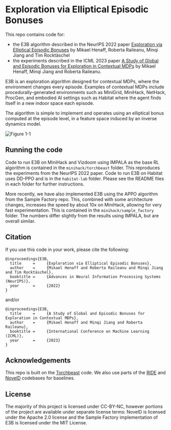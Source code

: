# Exploration via Elliptical Episodic Bonuses

This repo contains code for:

- the E3B algorithm described in the NeurIPS 2022 paper [Exploration via Elliptical Episodic Bonuses](https://arxiv.org/abs/2210.05805) by Mikael Henaff, Roberta Raileanu, Minqi Jiang and Tim Rocktäschel
- the experiments described in the ICML 2023 paper [A Study of Global and Episodic Bonuses for Exploration in Contextual MDPs](https://arxiv.org/abs/2306.03236) by Mikael Henaff, Minqi Jiang and Roberta Raileanu. 

E3B is an exploration algorithm designed for contextual MDPs, where the environment changes every episode. Examples of contextual MDPs include procedurally-generated environments such as MiniGrid, MiniHack, NetHack, ProcGen, and embodied AI settings such as Habitat where the agent finds itself in a new indoor space each episode.

The algorithm is simple to implement and operates using an elliptical bonus computed at the episode level, in a feature space induced by an inverse dynamics model.


![Figure 1-1](figures/e3b_overview.png "Figure 1-1")

## Running the code

Code to run E3B on MiniHack and Vizdoom using IMPALA as the base RL algorithm is contained in the `minihack/torchbeast` folder. This reproduces the experiments from the NeurIPS 2022 paper.  Code to run E3B on Habitat uses DD-PPO and is in the `habitat-lab` folder. Please see the README files in each folder for further instructions.

More recently, we have also implemented E3B using the APPO algorithm from the Sample Factory repo. This, combined with some architecture changes, increases the speed by about 10x on MiniHack, allowing for very fast experimentation. This is contained in the `minihack/sample_factory` folder. The numbers differ slightly from the results using IMPALA, but are overall similar. 


## Citation

If you use this code in your work, please cite the following:

```
@inproceedings{E3B,
  title     =     {Exploration via Elliptical Episodic Bonuses},
  author    =     {Mikael Henaff and Roberta Raileanu and Minqi Jiang and Tim Rocktäschel},
  booktitle =     {Advances in Neural Information Processing Systems (NeurIPS)},
  year      =     {2022}
}
```

and/or

```
@inproceedings{E3B,
  title     =     {A Study of Global and Episodic Bonuses for Exploration in Contextual MDPs},
  author    =     {Mikael Henaff and Minqi Jiang and Roberta Raileanu},
  booktitle =     {International Conference on Machine Learning (ICML)},
  year      =     {2023}
}
```


## Acknowledgements

This repo is built on the [Torchbeast](https://github.com/facebookresearch/torchbeast) code. We also use parts of the [RIDE](https://github.com/facebookresearch/impact-driven-exploration) and [NovelD](https://github.com/tianjunz/NovelD) codebases for baselines.

## License

The majority of this project is licensed under CC-BY-NC, however portions of the project are available under separate license terms: NovelD is licensed under the Apache 2.0 license and the Sample Factory implementation of E3B is licensed under the MIT License. 



